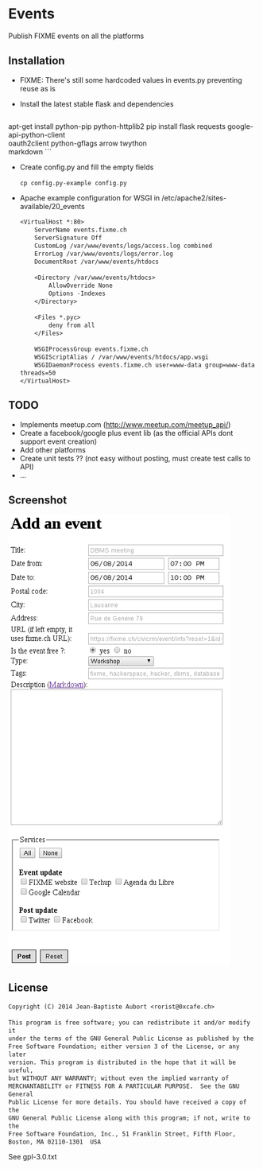 Events
======

Publish FIXME events on all the platforms

Installation
------------

* FIXME: There's still some hardcoded values in events.py preventing reuse as is

* Install the latest stable flask and dependencies

    ```
apt-get install python-pip python-httplib2
pip install flask requests google-api-python-client \
           oauth2client python-gflags arrow twython \
           markdown
    ```

* Create config.py and fill the empty fields

    ```cp config.py-example config.py```

* Apache example configuration for WSGI in /etc/apache2/sites-available/20_events

    ```
    <VirtualHost *:80>
        ServerName events.fixme.ch
        ServerSignature Off
        CustomLog /var/www/events/logs/access.log combined
        ErrorLog /var/www/events/logs/error.log
        DocumentRoot /var/www/events/htdocs

        <Directory /var/www/events/htdocs>
            AllowOverride None
            Options -Indexes
        </Directory>

        <Files *.pyc>
            deny from all
        </Files>

        WSGIProcessGroup events.fixme.ch
        WSGIScriptAlias / /var/www/events/htdocs/app.wsgi
        WSGIDaemonProcess events.fixme.ch user=www-data group=www-data threads=50
    </VirtualHost>
    ```

TODO
----

* Implements meetup.com (http://www.meetup.com/meetup_api/)
* Create a facebook/google plus event lib (as the official APIs dont support event creation)
* Add other platforms
* Create unit tests ?? (not easy without posting, must create test calls to API)
* ...

Screenshot
----------

![form](./screenshot.png)

License
-------

```
Copyright (C) 2014 Jean-Baptiste Aubort <rorist@0xcafe.ch>

This program is free software; you can redistribute it and/or modify it
under the terms of the GNU General Public License as published by the
Free Software Foundation; either version 3 of the License, or any later
version. This program is distributed in the hope that it will be useful,
but WITHOUT ANY WARRANTY; without even the implied warranty of
MERCHANTABILITY or FITNESS FOR A PARTICULAR PURPOSE.  See the GNU General
Public License for more details. You should have received a copy of the
GNU General Public License along with this program; if not, write to the
Free Software Foundation, Inc., 51 Franklin Street, Fifth Floor, Boston, MA 02110-1301  USA
```

See gpl-3.0.txt


